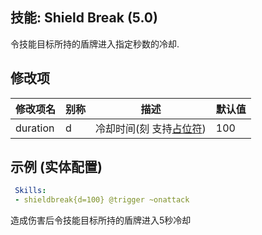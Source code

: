 技能: Shield Break (5.0)
--------------------------

令技能目标所持的盾牌进入指定秒数的冷却.

修改项
----------

| 修改项名 | 别称    | 描述                                                                                                    | 默认值 |
|-----------|------------|----------------------------------------------------------------------------------------------------------------|---------------|
| duration    | d                 | 冷却时间(刻 支持[占位符](/技能/占位符)) | 100              |

示例 (实体配置)
--------

```yaml
 Skills:
 - shieldbreak{d=100} @trigger ~onattack
```
造成伤害后令技能目标所持的盾牌进入5秒冷却
